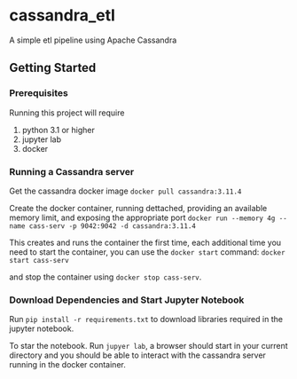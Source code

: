 # cassandra_etl

A simple etl pipeline using Apache Cassandra

## Getting Started

### Prerequisites

Running this project will require

1. python 3.1 or higher
1. jupyter lab
1. docker

### Running a Cassandra server

Get the cassandra docker image
`docker pull cassandra:3.11.4`

Create the docker container, running dettached, providing an available memory limit, and exposing the appropriate port
`docker run --memory 4g --name cass-serv -p 9042:9042 -d cassandra:3.11.4`

This creates and runs the container the first time, each additional time you need to start the container, you can use the `docker start` command:
`docker start cass-serv`

and stop the container using `docker stop cass-serv`.

### Download Dependencies and Start Jupyter Notebook

Run `pip install -r requirements.txt` to download libraries required in the jupyter notebook.

To star the notebook. Run `jupyer lab`, a browser should start in your current directory and you should be able to interact with the cassandra server running in the docker container.